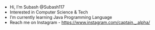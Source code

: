 - Hi, I’m Subash @Subash117
- Interested in Computer Science & Tech
- I’m currently learning Java Programming Language
- Reach me on Instagram - https://www.instagram.com/captain._.alpha/

<!---
Subash117/Subash117 is a ✨ special ✨ repository because its `README.md` (this file) appears on your GitHub profile.
You can click the Preview link to take a look at your changes.
--->
